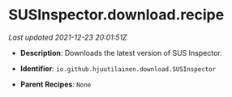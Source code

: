 # SUSInspector.download.recipe

_Last updated 2021-12-23 20:01:51Z_

- **Description**: Downloads the latest version of SUS Inspector.

- **Identifier**: `io.github.hjuutilainen.download.SUSInspector`

- **Parent Recipes**: `None`
